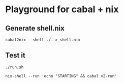 # Playground for cabal + nix

## Generate shell.nix

	cabal2nix --shell ./. > shell.nix

## Test it

	./run.sh

	nix-shell --run 'echo "STARTING" && cabal v2-run'